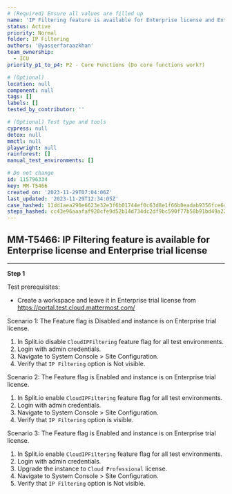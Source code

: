 ```yaml
---
# (Required) Ensure all values are filled up
name: 'IP Filtering feature is available for Enterprise license and Enterprise trial license'
status: Active
priority: Normal
folder: IP Filtering
authors: '@yasserfaraazkhan'
team_ownership:
  - ICU
priority_p1_to_p4: P2 - Core Functions (Do core functions work?)

# (Optional)
location: null
component: null
tags: []
labels: []
tested_by_contributor: ''

# (Optional) Test type and tools
cypress: null
detox: null
mmctl: null
playwright: null
rainforest: []
manual_test_environments: []

# Do not change
id: 115796334
key: MM-T5466
created_on: '2023-11-29T07:04:06Z'
last_updated: '2023-11-29T12:34:05Z'
case_hashed: 11dd1aea290e6623e32e3f6b01744ef0c63d8e1f66b0eadab9356fce6442135d7a88c5a88ca7adfda99668cee0978c43
steps_hashed: cc43e96aaafaf920cfe9d52b14d734dc2df9bc590f77b58b91bd49a22b54afdbb9158f97e6c3f0226dda8846cd783a3f
---
```


<!-- (Auto-generated) Based on frontmatter's "key" and "name" -->

## MM-T5466: IP Filtering feature is available for Enterprise license and Enterprise trial license

---

**Step 1**

Test prerequisites:

- Create a workspace and leave it in Enterprise trial license from <https://portal.test.cloud.mattermost.com/>

Scenario 1: The Feature flag is Disabled and instance is on Enterprise trial license.

1. In Split.io disable `CloudIPFiltering` feature flag for all test environments.
2. Login with admin credentials.
3. Navigate to System Console > Site Configuration.
4. Verify that `IP Filtering` option is Not visible.

Scenario 2: The Feature flag is Enabled and instance is on Enterprise trial license.

1. In Split.io enable `CloudIPFiltering` feature flag for all test environments.
2. Login with admin credentials.
3. Navigate to System Console > Site Configuration.
4. Verify that `IP Filtering` option is visible.

Scenario 3: The Feature flag is Enabled and instance is on Enterprise trial license.

1. In Split.io enable `CloudIPFiltering` feature flag for all test environments.
2. Login with admin credentials.
3. Upgrade the instance to `Cloud Professional` license.
4. Navigate to System Console > Site Configuration.
5. Verify that `IP Filtering` option is Not visible.
